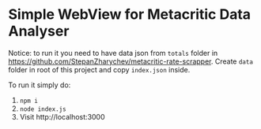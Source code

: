 # Simple WebView for Metacritic Data Analyser
Notice: to run it you need to have data json from `totals` folder in https://github.com/StepanZharychev/metacritic-rate-scrapper.
Create `data` folder in root of this project and copy `index.json` inside.

To run it simply do:
1. `npm i`
2. `node index.js`
3. Visit http://localhost:3000
